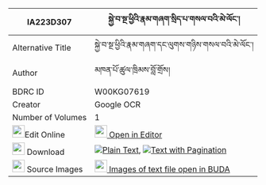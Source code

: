 |IA223D307|སྐྱེ་བ་སྔ་ཕྱིའི་རྣམ་གཞག་སྲིད་པ་གསལ་བའི་མེ་ལོང་། 
| --- | --- 
|Alternative Title |སྐྱེ་བ་སྔ་ཕྱིའི་རྣམ་གཞག་དང་ལུགས་གཉིས་གསལ་བའི་མེ་ལོང་།
|Author| མཁན་པོ་ཚུལ་ཁྲིམས་བློ་གྲོས།
|BDRC ID | W00KG07619
|Creator | Google OCR
|Number of Volumes| 1
|<img width="25" src="https://img.icons8.com/color/25/000000/edit-property.png">Edit Online| [<img width="25" src="https://avatars.githubusercontent.com/u/45091458?s=200&v=4"> Open in Editor](http://editor.openpecha.org/IA223D307)
|<img width="25" src="https://img.icons8.com/fluent/48/000000/download-2.png"/>  Download | [![](https://img.icons8.com/color/20/000000/txt.png)Plain Text](https://github.com/Openpecha/IA223D307/releases/download/v1/kyewa_ngachi_i_namshyak_sipa_s_plain_IA223D307.zip), [![](https://img.icons8.com/color/20/000000/txt.png)Text with Pagination](https://github.com/Openpecha/IA223D307/releases/download/v1/kyewa_ngachi_i_namshyak_sipa_s_pages_IA223D307.zip)
|<img width="25" src="https://img.icons8.com/plasticine/100/000000/pictures-folder.png"/>  Source Images | [<img width="25" src="https://library.bdrc.io/icons/BUDA-small.svg"> Images of text file open in BUDA](https://library.bdrc.io/show/bdr:W00KG07619)